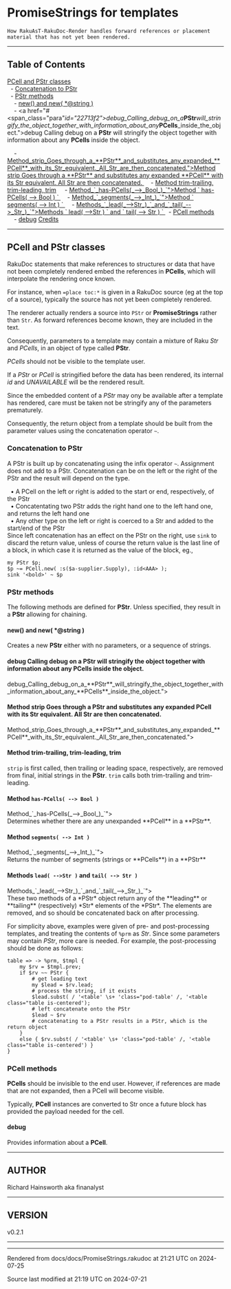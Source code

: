 
# PromiseStrings for templates

	How RakuAsT-RakuDoc-Render handles forward references or placement material that has not yet been rendered.

----

## Table of Contents
<a href="#PCell_and_PStr_classes">PCell and PStr classes</a>   
&nbsp;&nbsp;- <a href="#Concatenation_to_PStr">Concatenation to PStr</a>   
&nbsp;&nbsp;- <a href="#PStr_methods">PStr methods</a>   
&nbsp;&nbsp;&nbsp;&nbsp;- <a href="#new()_and_new(_*@string_)">new() and new( *@string )</a>   
&nbsp;&nbsp;&nbsp;&nbsp;- <a href="#<span_class="para"_id="22713f2"></span>debug_Calling_debug_on_a_**PStr**_will_stringify_the_object_together_with_information_about_any_**PCells**_inside_the_object."><span class="para" id="22713f2"></span>debug Calling debug on a **PStr** will stringify the object together with information about any **PCells** inside the object. 

</a>   
&nbsp;&nbsp;&nbsp;&nbsp;- <a href="#<span_class="para"_id="81d35f8"></span>Method_strip_Goes_through_a_**PStr**_and_substitutes_any_expanded_**PCell**_with_its_Str_equivalent._All_Str_are_then_concatenated."><span class="para" id="81d35f8"></span>Method strip Goes through a **PStr** and substitutes any expanded **PCell** with its Str equivalent. All Str are then concatenated. 

</a>   
&nbsp;&nbsp;&nbsp;&nbsp;- <a href="#Method_trim-trailing,_trim-leading,_trim">Method trim-trailing, trim-leading, trim</a>   
&nbsp;&nbsp;&nbsp;&nbsp;- <a href="#<span_class="para"_id="965983f"></span>Method_`_has-PCells(_-->_Bool_)_`"><span class="para" id="965983f"></span>Method ` has-PCells( --> Bool ) ` 

</a>   
&nbsp;&nbsp;&nbsp;&nbsp;- <a href="#<span_class="para"_id="c6231a2"></span>Method_`_segments(_-->_Int_)_`"><span class="para" id="c6231a2"></span>Method ` segments( --> Int ) ` 

</a>   
&nbsp;&nbsp;&nbsp;&nbsp;- <a href="#<span_class="para"_id="362f759"></span>Methods_`_lead(_-->Str_)_`_and_`_tail(_-->_Str_)_`"><span class="para" id="362f759"></span>Methods ` lead( -->Str ) ` and ` tail( --> Str ) ` 

</a>   
&nbsp;&nbsp;- <a href="#PCell_methods">PCell methods</a>   
&nbsp;&nbsp;&nbsp;&nbsp;- <a href="#debug">debug</a>   
<a href="#Credits">Credits</a>   



----

## PCell and PStr classes<div id="PCell_and_PStr_classes"> </div>
<span class="para" id="524e6da"></span>RakuDoc statements that make references to structures or data that have not been completely rendered embed the references in **PCells**, which will interpolate the rendering once known. 

<span class="para" id="4700591"></span>For instance, when `=place toc:*` is given in a RakuDoc source (eg at the top of a source), typically the source has not yet been completely rendered. 

<span class="para" id="37f587c"></span>The renderer actually renders a source into `PStr` or **PromiseStrings** rather than `Str`. As forward references become known, they are included in the text. 

<span class="para" id="008a2c8"></span>Consequently, parameters to a template may contain a mixture of Raku *Str* and *PCells*, in an object of type called **PStr**. 

<span class="para" id="28503c7"></span>*PCells* should not be visible to the template user. 

<span class="para" id="3f366e7"></span>If a *PStr* or *PCell* is stringified before the data has been rendered, its internal *id* and *UNAVAILABLE* will be the rendered result. 

<span class="para" id="29076a4"></span>Since the embedded content of a *PStr* may ony be available after a template has rendered, care must be taken not be stringify any of the parameters prematurely. 

<span class="para" id="19c8f6b"></span>Consequently, the return object from a template should be built from the parameter values using the concatenation operator `~`. 



### Concatenation to PStr<div id="Concatenation_to_PStr"> </div>
<span class="para" id="ca239b3"></span>A PStr is built up by concatenating using the infix operator `~`. Assignment does not add to a PStr. Concatenation can be on the left or the right of the PStr and the result will depend on the type. 



&nbsp;&nbsp;• A PCell on the left or right is added to the start or end, respectively, of the PStr  
&nbsp;&nbsp;• Concatentating two PStr adds the right hand one to the left hand one, and returns the left hand one  
&nbsp;&nbsp;• Any other type on the left or right is coerced to a Str and added to the start/end of the PStr  
<span class="para" id="40f9dd7"></span>Since left concatenation has an effect on the PStr on the right, use `sink` to discard the return value, unless of course the return value is the last line of a block, in which case it is returned as the value of the block, eg., 


```
my PStr $p;
$p ~= PCell.new( :s($a-supplier.Supply), :id<AAA> );
sink '<bold>' ~ $p
```


### PStr methods<div id="PStr_methods"> </div>
<span class="para" id="6372425"></span>The following methods are defined for **PStr**. Unless specified, they result in a **PStr** allowing for chaining. 



#### new() and new( *@string )<div id="new()_and_new(_*@string_)"> </div>
<span class="para" id="9a2726d"></span>Creates a new **PStr** either with no parameters, or a sequence of strings. 



#### <span class="para" id="22713f2"></span>debug Calling debug on a **PStr** will stringify the object together with information about any **PCells** inside the object. 

<div id="<span_class="para"_id="22713f2"></span>debug_Calling_debug_on_a_**PStr**_will_stringify_the_object_together_with_information_about_any_**PCells**_inside_the_object."> </div>


#### <span class="para" id="81d35f8"></span>Method strip Goes through a **PStr** and substitutes any expanded **PCell** with its Str equivalent. All Str are then concatenated. 

<div id="<span_class="para"_id="81d35f8"></span>Method_strip_Goes_through_a_**PStr**_and_substitutes_any_expanded_**PCell**_with_its_Str_equivalent._All_Str_are_then_concatenated."> </div>


#### Method trim-trailing, trim-leading, trim<div id="Method_trim-trailing,_trim-leading,_trim"> </div>
<span class="para" id="8d16531"></span>`strip` is first called, then trailing or leading space, respectively, are removed from final, initial strings in the **PStr**. `trim` calls both trim-trailing and trim-leading. 



#### <span class="para" id="965983f"></span>Method ` has-PCells( --> Bool ) ` 

<div id="<span_class="para"_id="965983f"></span>Method_`_has-PCells(_-->_Bool_)_`"> </div>
<span class="para" id="3a7b8da"></span>Determines whether there are any unexpanded **PCell** in a **PStr**. 



#### <span class="para" id="c6231a2"></span>Method ` segments( --> Int ) ` 

<div id="<span_class="para"_id="c6231a2"></span>Method_`_segments(_-->_Int_)_`"> </div>
<span class="para" id="8745e9e"></span>Returns the number of segments (strings or **PCells**) in a **PStr** 



#### <span class="para" id="362f759"></span>Methods ` lead( -->Str ) ` and ` tail( --> Str ) ` 

<div id="<span_class="para"_id="362f759"></span>Methods_`_lead(_-->Str_)_`_and_`_tail(_-->_Str_)_`"> </div>
<span class="para" id="e1a5564"></span>These two methods of a *PStr* object return any of the **leading** or **tailing** (respectively) *Str* elements of the *PStr*. The elements are removed, and so should be concatenated back on after processing. 

<span class="para" id="5a8971b"></span>For simplicity above, examples were given of pre- and post-processing templates, and treating the contents of `%prm` as *Str*. Since some parameters may contain *PStr*, more care is needed. For example, the post-processing should be done as follows: 


```
table => -> %prm, $tmpl {
    my $rv = $tmpl.prev;
    if $rv ~~ PStr {
        # get leading text
        my $lead = $rv.lead;
        # process the string, if it exists
        $lead.subst( / '<table' \s+ 'class="pod-table' /, '<table class="table is-centered');
        # left concatenate onto the PStr
        $lead ~ $rv
        # concatenating to a PStr results in a PStr, which is the return object
    }
    else { $rv.subst( / '<table' \s+ 'class="pod-table' /, '<table class="table is-centered') }
}
```


### PCell methods<div id="PCell_methods"> </div>
<span class="para" id="a3e0d24"></span>**PCells** should be invisible to the end user. However, if references are made that are not expanded, then a PCell will become visible. 

<span class="para" id="d6a9542"></span>Typically, **PCell** instances are converted to Str once a future block has provided the payload needed for the cell. 



#### debug<div id="debug"> </div>
<span class="para" id="e67e89a"></span>Provides information about a **PCell**. 

<div id="Credits"> </div>

----  

## AUTHOR<div id="AUTHOR"> </div>
Richard Hainsworth aka finanalyst



<div id="Placement"> </div>

----  

## VERSION<div id="VERSION"> </div>
v0.2.1







----

----

Rendered from docs/docs/PromiseStrings.rakudoc at 21:21 UTC on 2024-07-25

Source last modified at 21:19 UTC on 2024-07-21


